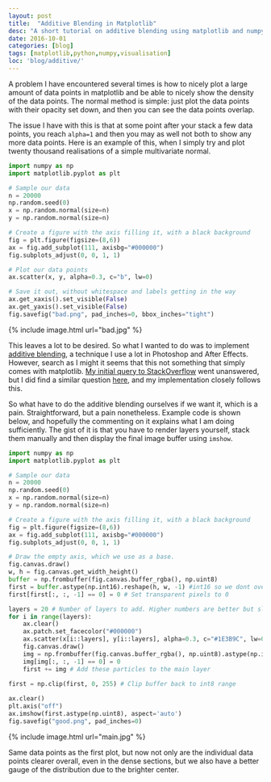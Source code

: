 ```yaml
---
layout: post
title:  "Additive Blending in Matplotlib"
desc: "A short tutorial on additive blending using matplotlib and numpy."
date: 2016-10-01
categories: [blog]
tags: [matplotlib,python,numpy,visualisation]
loc: 'blog/additive/'
---
```


A problem I have encountered several times is how to nicely plot a large amount of data points
in matplotlib and be able to nicely show the density of the data points. The normal method is simple:
just plot the data points with their opacity set down, and then you can see the data points overlap.

The issue I have with this is that at some point after your stack a few data points, you reach `alpha=1` and
then you may as well not both to show any more data points. Here is an example of this, when I simply try
and plot twenty thousand realisations of a simple multivariate normal.


``` python
import numpy as np
import matplotlib.pyplot as plt

# Sample our data
n = 20000
np.random.seed(0)
x = np.random.normal(size=n)
y = np.random.normal(size=n)

# Create a figure with the axis filling it, with a black background
fig = plt.figure(figsize=(8,6))
ax = fig.add_subplot(111, axisbg="#000000")
fig.subplots_adjust(0, 0, 1, 1)

# Plot our data points
ax.scatter(x, y, alpha=0.3, c="b", lw=0)

# Save it out, without whitespace and labels getting in the way
ax.get_xaxis().set_visible(False)
ax.get_yaxis().set_visible(False)
fig.savefig("bad.png", pad_inches=0, bbox_inches="tight")
```

{% include image.html url="bad.jpg"  %}

This leaves a lot to be desired. So what I wanted to do was to implement [additive blending](https://en.wikipedia.org/wiki/Blend_modes#Addition),
a technique I use a lot in Photoshop and After Effects. However, search as I might it seems that this
not something that simply comes with matplotlib. [My initial query to StackOverflow](http://stackoverflow.com/questions/33728154/additive-blending-in-matplotlib)
went unanswered, but I did find a similar question [here](http://stackoverflow.com/questions/26702176/is-it-possible-to-do-additive-blending-with-matplotlib),
and my implementation closely follows this.

So what have to do the additive blending ourselves if we want it, which is a pain. Straightforward,
but a pain nonetheless. Example code is shown below, and hopefully the commenting on it explains
what I am doing sufficiently. The gist of it is that you have to render layers
yourself, stack them manually and then display the final image buffer using `imshow`.

``` python
import numpy as np
import matplotlib.pyplot as plt

# Sample our data
n = 20000
np.random.seed(0)
x = np.random.normal(size=n)
y = np.random.normal(size=n)

# Create a figure with the axis filling it, with a black background
fig = plt.figure(figsize=(8,6))
ax = fig.add_subplot(111, axisbg="#000000")
fig.subplots_adjust(0, 0, 1, 1)

# Draw the empty axis, which we use as a base.
fig.canvas.draw()
w, h = fig.canvas.get_width_height()
buffer = np.frombuffer(fig.canvas.buffer_rgba(), np.uint8)
first = buffer.astype(np.int16).reshape(h, w, -1) #int16 so we dont overflow
first[first[:, :, -1] == 0] = 0 # Set transparent pixels to 0

layers = 20 # Number of layers to add. Higher numbers are better but slower
for i in range(layers):
    ax.clear()
    ax.patch.set_facecolor("#000000")
    ax.scatter(x[i::layers], y[i::layers], alpha=0.3, c="#1E3B9C", lw=0)
    fig.canvas.draw()
    img = np.frombuffer(fig.canvas.buffer_rgba(), np.uint8).astype(np.int16).reshape(h, w, -1)
    img[img[:, :, -1] == 0] = 0
    first += img # Add these particles to the main layer
    
first = np.clip(first, 0, 255) # Clip buffer back to int8 range

ax.clear()
plt.axis("off")
ax.imshow(first.astype(np.uint8), aspect='auto')
fig.savefig("good.png", pad_inches=0)
```

{% include image.html url="main.jpg"  %}

Same data points as the first plot, but now not only are the individual data points clearer
overall, even in the dense sections, but we also have a better gauge of the distribution
due to the brighter center.